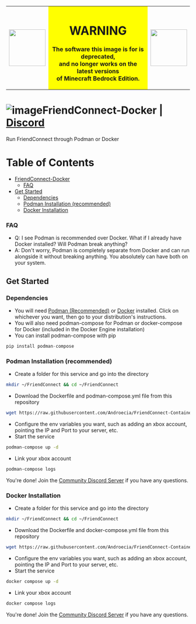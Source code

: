 <table>
<tr>
<td><img src="https://www.pngall.com/wp-content/uploads/8/Red-Warning-PNG-Free-Download.png" width="100"></td>
<td align="center" bgcolor="#FFFF00">

# WARNING

**The software this image is for is deprecated,<br>
and no longer works on the latest versions<br>
of Minecraft Bedrock Edition.**

</td>
<td><img src="https://www.pngall.com/wp-content/uploads/8/Red-Warning-PNG-Free-Download.png" width="100"></td>
</tr>
</table>

# ![image](https://github.com/Androecia/FriendConnect-Docker/assets/59907407/99380263-9666-4e5d-9b1f-4fdc4f3b3036)FriendConnect-Docker | [Discord](https://discord.gg/gpQsX2UVQ7)
Run FriendConnect through Podman or Docker

# Table of Contents
- [FriendConnect-Docker](#friendconnect-docker--discord)
    - [FAQ](#faq)
- [Get Started](#get-started)
  - [Dependencies](#dependencies)
  - [Podman Installation (recommended)](#podman-installation-recommended)
  - [Docker Installation](#docker-installation)

### FAQ
- Q: I see Podman is recommended over Docker. What if I already have Docker installed? Will Podman break anything?
- A: Don't worry, Podman is completely separate from Docker and can run alongside it without breaking anything. You absolutely can have both on your system.

## Get Started
### Dependencies
- You will need [Podman (Recommended)](https://podman.io/docs/installation#linux-distributions) or [Docker](https://docs.docker.com/engine/install/) installed. Click on whichever you want, then go to your distribution's instructions.
- You will also need podman-compose for Podman or docker-compose for Docker (included in the Docker Engine installation)
- You can install podman-compose with pip
```python
pip install podman-compose
```

### Podman Installation (recommended)
- Create a folder for this service and go into the directory
```bash
mkdir ~/FriendConnect && cd ~/FriendConnect
```
- Download the Dockerfile and podman-compose.yml file from this repository
```bash
wget https://raw.githubusercontent.com/Androecia/FriendConnect-Container/main/{Dockerfile,podman-compose.yml}
```
- Configure the env variables you want, such as adding an xbox account, pointing the IP and Port to your server, etc.
- Start the service
```bash
podman-compose up -d
```
- Link your xbox account
```bash
podman-compose logs
```
You're done! Join the [Community Discord Server](<https://discord.gg/gpQsX2UVQ7>) if you have any questions.

### Docker Installation
- Create a folder for this service and go into the directory
```bash
mkdir ~/FriendConnect && cd ~/FriendConnect
```
- Download the Dockerfile and docker-compose.yml file from this repository
```bash
wget https://raw.githubusercontent.com/Androecia/FriendConnect-Container/main/{Dockerfile,docker-compose.yml}
```
- Configure the env variables you want, such as adding an xbox account, pointing the IP and Port to your server, etc.
- Start the service
```bash
docker compose up -d
```
- Link your xbox account
```bash
docker compose logs
```
You're done! Join the [Community Discord Server](<https://discord.gg/gpQsX2UVQ7>) if you have any questions.
